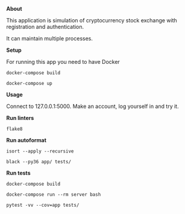 **About**

This application is simulation of cryptocurrency stock exchange with registration and authentication.

It can maintain multiple processes.

**Setup**

For running this app you need to have Docker

```
docker-compose build

docker-compose up
```

**Usage**

Connect to 127.0.0.1:5000. Make an account, log yourself in and try it.

**Run linters**

`flake8`

**Run autoformat**

`isort --apply --recursive`

`black --py36 app/ tests/`

**Run tests**

```
docker-compose build

docker-compose run --rm server bash

pytest -vv --cov=app tests/


```


